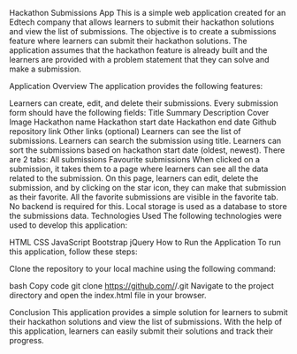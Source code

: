 Hackathon Submissions App
This is a simple web application created for an Edtech company that allows learners to submit their hackathon solutions and view the list of submissions. The objective is to create a submissions feature where learners can submit their hackathon solutions. The application assumes that the hackathon feature is already built and the learners are provided with a problem statement that they can solve and make a submission.

Application Overview
The application provides the following features:

Learners can create, edit, and delete their submissions.
Every submission form should have the following fields:
Title
Summary
Description
Cover Image
Hackathon name
Hackathon start date
Hackathon end date
Github repository link
Other links (optional)
Learners can see the list of submissions.
Learners can search the submission using title.
Learners can sort the submissions based on hackathon start date (oldest, newest).
There are 2 tabs:
All submissions
Favourite submissions
When clicked on a submission, it takes them to a page where learners can see all the data related to the submission.
On this page, learners can edit, delete the submission, and by clicking on the star icon, they can make that submission as their favorite.
All the favorite submissions are visible in the favorite tab.
No backend is required for this. Local storage is used as a database to store the submissions data.
Technologies Used
The following technologies were used to develop this application:

HTML
CSS
JavaScript
Bootstrap
jQuery
How to Run the Application
To run this application, follow these steps:

Clone the repository to your local machine using the following command:

bash
Copy code
git clone https://github.com/<username>/<repository>.git
Navigate to the project directory and open the index.html file in your browser.

Conclusion
This application provides a simple solution for learners to submit their hackathon solutions and view the list of submissions. With the help of this application, learners can easily submit their solutions and track their progress.
